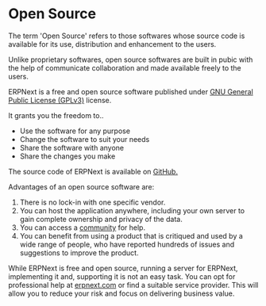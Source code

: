 
# Open Source



The term 'Open Source' refers to those softwares whose source code is available for its use, distribution and enhancement to the users.

Unlike proprietary softwares, open source softwares are built in pubic with the help of communicate collaboration and made available freely to the users.

ERPNext is a free and open source software published under [GNU General Public License (GPLv3)](https://www.gnu.org/licenses/gpl-3.0.en.html) license.

It grants you the freedom to..

* Use the software for any purpose
* Change the software to suit your needs
* Share the software with anyone
* Share the changes you make

The source code of ERPNext is available on [GitHub.](https://github.com/frappe/erpnext)

Advantages of an open source software are:

1. There is no lock-in with one specific vendor.
2. You can host the application anywhere, including your own server to gain complete ownership and privacy of the data.
3. You can access a [community](https://discuss.erpnext.com/) for help.
4. You can benefit from using a product that is critiqued and used by a wide range of people, who have reported hundreds of issues and suggestions to improve the product.

While ERPNext is free and open source, running a server for ERPNext, implementing it and, supporting it is not an easy task. You can opt for professional help at [erpnext.com](https://erpnext.com/) or find a suitable service provider. This will allow you to reduce your risk and focus on delivering business value.



